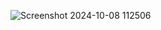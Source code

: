 ![Screenshot 2024-10-08 112506](https://github.com/user-attachments/assets/26d974d3-4e2e-48cd-b82a-145cbf8d4a14)

